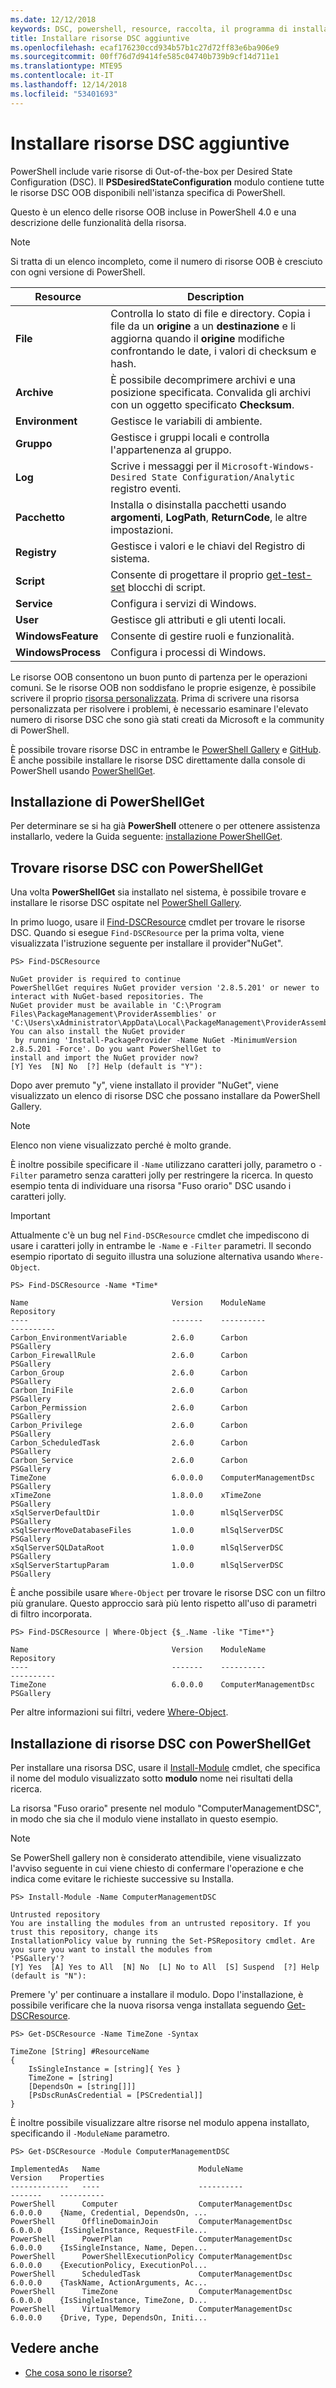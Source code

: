 ```yaml
---
ms.date: 12/12/2018
keywords: DSC, powershell, resource, raccolta, il programma di installazione
title: Installare risorse DSC aggiuntive
ms.openlocfilehash: ecaf176230ccd934b57b1c27d72ff83e6ba906e9
ms.sourcegitcommit: 00ff76d7d9414fe585c04740b739b9cf14d711e1
ms.translationtype: MTE95
ms.contentlocale: it-IT
ms.lasthandoff: 12/14/2018
ms.locfileid: "53401693"
---
```

# <a name="install-additional-dsc-resources"></a>Installare risorse DSC aggiuntive

PowerShell include varie risorse di Out-of-the-box per Desired State Configuration (DSC). Il **PSDesiredStateConfiguration** modulo contiene tutte le risorse DSC OOB disponibili nell'istanza specifica di PowerShell.

Questo è un elenco delle risorse OOB incluse in PowerShell 4.0 e una descrizione delle funzionalità della risorsa.

> [!NOTE]
> Si tratta di un elenco incompleto, come il numero di risorse OOB è cresciuto con ogni versione di PowerShell.

|Resource  |Description  |
|---------|---------|
|**File**|Controlla lo stato di file e directory. Copia i file da un **origine** a un **destinazione** e li aggiorna quando il **origine** modifiche confrontando le date, i valori di checksum e hash.|
|**Archive**|È possibile decomprimere archivi e una posizione specificata. Convalida gli archivi con un oggetto specificato **Checksum**.|
|**Environment**|Gestisce le variabili di ambiente.|
|**Gruppo**|Gestisce i gruppi locali e controlla l'appartenenza al gruppo.|
|**Log**|Scrive i messaggi per il `Microsoft-Windows-Desired State Configuration/Analytic` registro eventi.|
|**Pacchetto**|Installa o disinstalla pacchetti usando **argomenti**, **LogPath**, **ReturnCode**, le altre impostazioni.|
|**Registry**|Gestisce i valori e le chiavi del Registro di sistema.|
|**Script**|Consente di progettare il proprio [get-test-set](../resources/get-test-set.md) blocchi di script.|
|**Service**|Configura i servizi di Windows.|
|**User** |Gestisce gli attributi e gli utenti locali.|
|**WindowsFeature**|Consente di gestire ruoli e funzionalità.|
|**WindowsProcess**|Configura i processi di Windows.|

Le risorse OOB consentono un buon punto di partenza per le operazioni comuni. Se le risorse OOB non soddisfano le proprie esigenze, è possibile scrivere il proprio [risorsa personalizzata](../resources/authoringResource.md). Prima di scrivere una risorsa personalizzata per risolvere i problemi, è necessario esaminare l'elevato numero di risorse DSC che sono già stati creati da Microsoft e la community di PowerShell.

È possibile trovare risorse DSC in entrambe le [PowerShell Gallery](https://www.powershellgallery.com/) e [GitHub](https://github.com/). È anche possibile installare le risorse DSC direttamente dalla console di PowerShell usando [PowerShellGet](/powershell/module/powershellget/).

## <a name="installing-powershellget"></a>Installazione di PowerShellGet

Per determinare se si ha già **PowerShell** ottenere o per ottenere assistenza installarlo, vedere la Guida seguente: [installazione PowerShellGet](/powershell/gallery/installing-psget).

## <a name="finding-dsc-resources-using-powershellget"></a>Trovare risorse DSC con PowerShellGet

Una volta **PowerShellGet** sia installato nel sistema, è possibile trovare e installare le risorse DSC ospitate nel [PowerShell Gallery](https://www.powershellgallery.com/).

In primo luogo, usare il [Find-DSCResource](/powershell/module/powershellget/find-dscresource) cmdlet per trovare le risorse DSC. Quando si esegue `Find-DSCResource` per la prima volta, viene visualizzata l'istruzione seguente per installare il provider"NuGet".

```
PS> Find-DSCResource

NuGet provider is required to continue
PowerShellGet requires NuGet provider version '2.8.5.201' or newer to interact with NuGet-based repositories. The
NuGet provider must be available in 'C:\Program Files\PackageManagement\ProviderAssemblies' or
'C:\Users\xAdministrator\AppData\Local\PackageManagement\ProviderAssemblies'. You can also install the NuGet provider
 by running 'Install-PackageProvider -Name NuGet -MinimumVersion 2.8.5.201 -Force'. Do you want PowerShellGet to
install and import the NuGet provider now?
[Y] Yes  [N] No  [?] Help (default is "Y"):
```

Dopo aver premuto "y", viene installato il provider "NuGet", viene visualizzato un elenco di risorse DSC che possano installare da PowerShell Gallery.

> [!NOTE]
> Elenco non viene visualizzato perché è molto grande.

È inoltre possibile specificare il `-Name` utilizzano caratteri jolly, parametro o `-Filter` parametro senza caratteri jolly per restringere la ricerca. In questo esempio tenta di individuare una risorsa "Fuso orario" DSC usando i caratteri jolly.

> [!IMPORTANT]
> Attualmente c'è un bug nel `Find-DSCResource` cmdlet che impediscono di usare i caratteri jolly in entrambe le `-Name` e `-Filter` parametri. Il secondo esempio riportato di seguito illustra una soluzione alternativa usando `Where-Object`.

```
PS> Find-DSCResource -Name *Time*

Name                                Version    ModuleName                          Repository
----                                -------    ----------                          ----------
Carbon_EnvironmentVariable          2.6.0      Carbon                              PSGallery
Carbon_FirewallRule                 2.6.0      Carbon                              PSGallery
Carbon_Group                        2.6.0      Carbon                              PSGallery
Carbon_IniFile                      2.6.0      Carbon                              PSGallery
Carbon_Permission                   2.6.0      Carbon                              PSGallery
Carbon_Privilege                    2.6.0      Carbon                              PSGallery
Carbon_ScheduledTask                2.6.0      Carbon                              PSGallery
Carbon_Service                      2.6.0      Carbon                              PSGallery
TimeZone                            6.0.0.0    ComputerManagementDsc               PSGallery
xTimeZone                           1.8.0.0    xTimeZone                           PSGallery
xSqlServerDefaultDir                1.0.0      mlSqlServerDSC                      PSGallery
xSqlServerMoveDatabaseFiles         1.0.0      mlSqlServerDSC                      PSGallery
xSqlServerSQLDataRoot               1.0.0      mlSqlServerDSC                      PSGallery
xSqlServerStartupParam              1.0.0      mlSqlServerDSC                      PSGallery
```

È anche possibile usare `Where-Object` per trovare le risorse DSC con un filtro più granulare. Questo approccio sarà più lento rispetto all'uso di parametri di filtro incorporata.

```
PS> Find-DSCResource | Where-Object {$_.Name -like "Time*"}

Name                                Version    ModuleName                          Repository
----                                -------    ----------                          ----------
TimeZone                            6.0.0.0    ComputerManagementDsc               PSGallery
```

Per altre informazioni sui filtri, vedere [Where-Object](/powershell/module/microsoft.powershell.core/where-object).

## <a name="installing-dsc-resources-using-powershellget"></a>Installazione di risorse DSC con PowerShellGet

Per installare una risorsa DSC, usare il [Install-Module](/powershell/module/PowershellGet/Install-Module) cmdlet, che specifica il nome del modulo visualizzato sotto **modulo** nome nei risultati della ricerca.

La risorsa "Fuso orario" presente nel modulo "ComputerManagementDSC", in modo che sia che il modulo viene installato in questo esempio.

> [!NOTE]
> Se PowerShell gallery non è considerato attendibile, viene visualizzato l'avviso seguente in cui viene chiesto di confermare l'operazione e che indica come evitare le richieste successive su Installa.

```
PS> Install-Module -Name ComputerManagementDSC

Untrusted repository
You are installing the modules from an untrusted repository. If you trust this repository, change its
InstallationPolicy value by running the Set-PSRepository cmdlet. Are you sure you want to install the modules from
'PSGallery'?
[Y] Yes  [A] Yes to All  [N] No  [L] No to All  [S] Suspend  [?] Help (default is "N"):
```

Premere 'y' per continuare a installare il modulo. Dopo l'installazione, è possibile verificare che la nuova risorsa venga installata seguendo [Get-DSCResource](/powershell/module/PSDesiredStateConfiguration/Get-DscResource).

```
PS> Get-DSCResource -Name TimeZone -Syntax

TimeZone [String] #ResourceName
{
    IsSingleInstance = [string]{ Yes }
    TimeZone = [string]
    [DependsOn = [string[]]]
    [PsDscRunAsCredential = [PSCredential]]
}
```

È inoltre possibile visualizzare altre risorse nel modulo appena installato, specificando il `-ModuleName` parametro.

```
PS> Get-DSCResource -Module ComputerManagementDSC

ImplementedAs   Name                      ModuleName                     Version    Properties
-------------   ----                      ----------                     -------    ----------
PowerShell      Computer                  ComputerManagementDsc          6.0.0.0    {Name, Credential, DependsOn, ...
PowerShell      OfflineDomainJoin         ComputerManagementDsc          6.0.0.0    {IsSingleInstance, RequestFile...
PowerShell      PowerPlan                 ComputerManagementDsc          6.0.0.0    {IsSingleInstance, Name, Depen...
PowerShell      PowerShellExecutionPolicy ComputerManagementDsc          6.0.0.0    {ExecutionPolicy, ExecutionPol...
PowerShell      ScheduledTask             ComputerManagementDsc          6.0.0.0    {TaskName, ActionArguments, Ac...
PowerShell      TimeZone                  ComputerManagementDsc          6.0.0.0    {IsSingleInstance, TimeZone, D...
PowerShell      VirtualMemory             ComputerManagementDsc          6.0.0.0    {Drive, Type, DependsOn, Initi...
```

## <a name="see-also"></a>Vedere anche

- [Che cosa sono le risorse?](../resources/resources.md)
